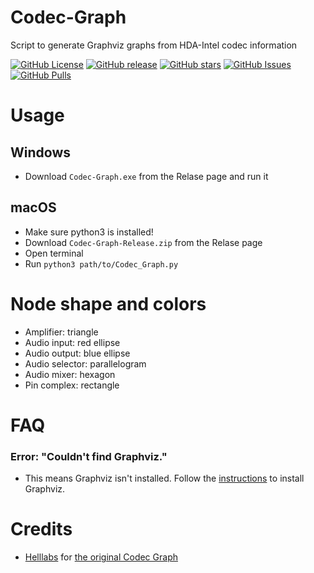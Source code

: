 # Codec-Graph

Script to generate Graphviz graphs from HDA-Intel codec information

[![GitHub License](https://img.shields.io/github/license/Core-i99/Codec-Graph?color=informational)](https://github.com/Core-i99/Codec-Graph/blob/main/LICENSE)
[![GitHub release](https://img.shields.io/github/release/Core-i99/Codec-Graph)](https://GitHub.com/Core-i99/Codec-Graph/releases/)
[![GitHub stars](https://img.shields.io/github/stars/Core-i99/Codec-Graph)](https://GitHub.com/Core-i99/Codec-Graph/stargazers/)
[![GitHub Issues](https://img.shields.io/github/issues/Core-i99/Codec-Graph?color=informational)](https://github.com/Core-i99/Codec-Graph/issues)
[![GitHub Pulls](https://img.shields.io/github/issues-pr/Core-i99/Codec-Graph?style=flat-square&color=informational)](https://GitHub.com/Core-i99/Codec-Graph/pull/)

# Usage

## Windows

- Download `Codec-Graph.exe` from the Relase page and run it

## macOS

- Make sure python3 is installed!
- Download `Codec-Graph-Release.zip` from the Relase page
- Open terminal
- Run `python3 path/to/Codec_Graph.py`

# Node shape and colors

- Amplifier: triangle
- Audio input: red ellipse
- Audio output: blue ellipse
- Audio selector: parallelogram
- Audio mixer: hexagon
- Pin complex: rectangle

# FAQ

### Error: "Couldn't find Graphviz."

- This means Graphviz isn't installed. Follow the [instructions](https://github.com/Core-i99/Codec-Graph/blob/main/Graphviz%20Instructions.md) to install Graphviz.

# Credits

- [Helllabs](http://helllabs.org) for [the original Codec Graph](http://helllabs.org/codecgraph/)
